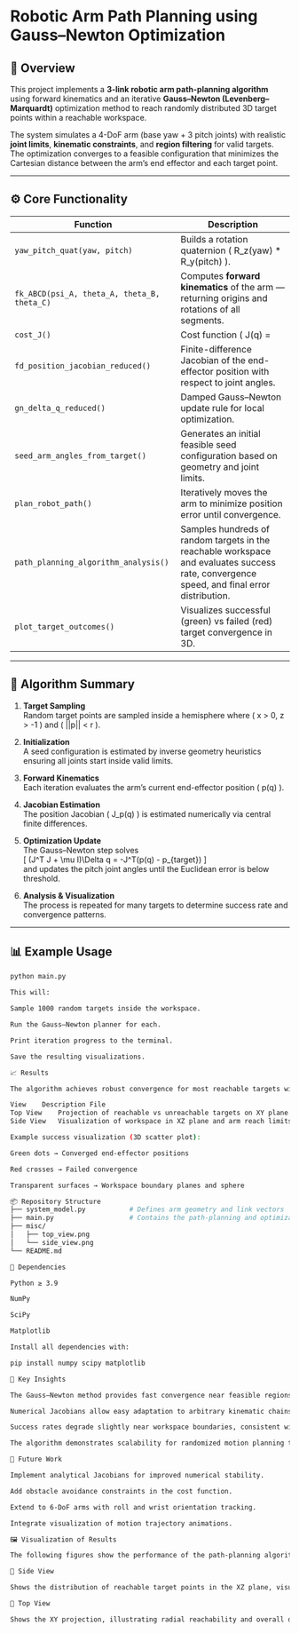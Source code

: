 # Robotic Arm Path Planning using Gauss–Newton Optimization

## 🧠 Overview

This project implements a **3-link robotic arm path-planning algorithm** using forward kinematics and an iterative **Gauss–Newton (Levenberg–Marquardt)** optimization method to reach randomly distributed 3D target points within a reachable workspace.

The system simulates a 4-DoF arm (base yaw + 3 pitch joints) with realistic **joint limits**, **kinematic constraints**, and **region filtering** for valid targets. The optimization converges to a feasible configuration that minimizes the Cartesian distance between the arm’s end effector and each target point.

---

## ⚙️ Core Functionality

| Function | Description |
|-----------|--------------|
| `yaw_pitch_quat(yaw, pitch)` | Builds a rotation quaternion \( R_z(yaw) * R_y(pitch) \). |
| `fk_ABCD(psi_A, theta_A, theta_B, theta_C)` | Computes **forward kinematics** of the arm — returning origins and rotations of all segments. |
| `cost_J()` | Cost function \( J(q) = ||p(q) - p_{target}||^2 + \lambda * \text{penalties} \). |
| `fd_position_jacobian_reduced()` | Finite-difference Jacobian of the end-effector position with respect to joint angles. |
| `gn_delta_q_reduced()` | Damped Gauss–Newton update rule for local optimization. |
| `seed_arm_angles_from_target()` | Generates an initial feasible seed configuration based on geometry and joint limits. |
| `plan_robot_path()` | Iteratively moves the arm to minimize position error until convergence. |
| `path_planning_algorithm_analysis()` | Samples hundreds of random targets in the reachable workspace and evaluates success rate, convergence speed, and final error distribution. |
| `plot_target_outcomes()` | Visualizes successful (green) vs failed (red) target convergence in 3D. |

---

## 🧩 Algorithm Summary

1. **Target Sampling**  
   Random target points are sampled inside a hemisphere where \( x > 0, z > -1 \) and \( ||p|| < r \).

2. **Initialization**  
   A seed configuration is estimated by inverse geometry heuristics ensuring all joints start inside valid limits.

3. **Forward Kinematics**  
   Each iteration evaluates the arm’s current end-effector position \( p(q) \).

4. **Jacobian Estimation**  
   The position Jacobian \( J_p(q) \) is estimated numerically via central finite differences.

5. **Optimization Update**  
   The Gauss–Newton step solves  
   \[
   (J^T J + \mu I)\Delta q = -J^T(p(q) - p_{target})
   \]  
   and updates the pitch joint angles until the Euclidean error is below threshold.

6. **Analysis & Visualization**  
   The process is repeated for many targets to determine success rate and convergence patterns.

---

## 📊 Example Usage

```bash
python main.py

This will:

Sample 1000 random targets inside the workspace.

Run the Gauss–Newton planner for each.

Print iteration progress to the terminal.

Save the resulting visualizations.

📈 Results

The algorithm achieves robust convergence for most reachable targets within the workspace. Successful points are marked green, while failures (did not converge within iteration or error thresholds) are red.

View	Description	File
Top View	Projection of reachable vs unreachable targets on XY plane.	misc/top_view.png
Side View	Visualization of workspace in XZ plane and arm reach limits.	misc/side_view.png

Example success visualization (3D scatter plot):

Green dots → Converged end-effector positions

Red crosses → Failed convergence

Transparent surfaces → Workspace boundary planes and sphere

📦 Repository Structure
├── system_model.py           # Defines arm geometry and link vectors
├── main.py                   # Contains the path-planning and optimization logic
├── misc/
│   ├── top_view.png
│   └── side_view.png
└── README.md

🧮 Dependencies

Python ≥ 3.9

NumPy

SciPy

Matplotlib

Install all dependencies with:

pip install numpy scipy matplotlib

🚀 Key Insights

The Gauss–Newton method provides fast convergence near feasible regions.

Numerical Jacobians allow easy adaptation to arbitrary kinematic chains.

Success rates degrade slightly near workspace boundaries, consistent with mechanical reach limits.

The algorithm demonstrates scalability for randomized motion planning tasks.

🧠 Future Work

Implement analytical Jacobians for improved numerical stability.

Add obstacle avoidance constraints in the cost function.

Extend to 6-DoF arms with roll and wrist orientation tracking.

Integrate visualization of motion trajectory animations.

🖼️ Visualization of Results

The following figures show the performance of the path-planning algorithm from two perspectives:

🔹 Side View

Shows the distribution of reachable target points in the XZ plane, visualizing how the arm performs vertically.

🔹 Top View

Shows the XY projection, illustrating radial reachability and overall distribution of success/failure zones.
